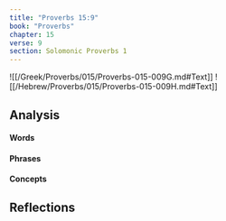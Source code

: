 ```yaml
---
title: "Proverbs 15:9"
book: "Proverbs"
chapter: 15
verse: 9
section: Solomonic Proverbs 1
---
```

![[/Greek/Proverbs/015/Proverbs-015-009G.md#Text]]
![[/Hebrew/Proverbs/015/Proverbs-015-009H.md#Text]]

## Analysis

#### Words

#### Phrases

#### Concepts

## Reflections
